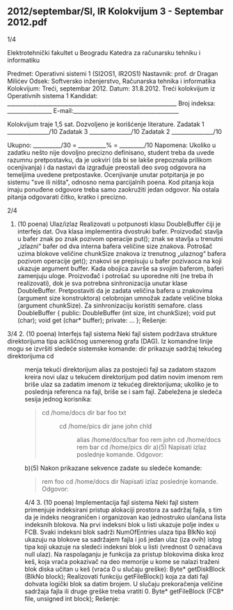 2012/septembar/SI, IR Kolokvijum 3 - Septembar 2012.pdf
--------------------------------------------------------------------------------


1/4

Elektrotehnički fakultet u Beogradu
Katedra za računarsku tehniku i informatiku

Predmet: Operativni sistemi 1 (SI2OS1, IR2OS1)
Nastavnik: prof. dr Dragan Milićev
Odsek: Softversko inženjerstvo, Računarska tehnika i informatika
Kolokvijum: Treći, septembar 2012.
Datum: 31.8.2012.
Treći kolokvijum iz Operativnih sistema 1
Kandidat: _____________________________________________________________
Broj indeksa: ________________  E-mail:______________________________________

Kolokvijum traje 1,5 sat. Dozvoljeno je korišćenje literature.
Zadatak 1 _______________/10   Zadatak 3 _______________/10
Zadatak 2 _______________/10

Ukupno: __________/30 = __________% = _________/10
Napomena: Ukoliko u zadatku nešto nije dovoljno precizno definisano, student treba da
uvede razumnu pretpostavku, da je uokviri (da bi se lakše prepoznala prilikom ocenjivanja) i
da  nastavi  da  izgrađuje  preostali  deo  svog  odgovora  na  temeljima  uvedene  pretpostavke.
Ocenjivanje unutar potpitanja je po sistemu "sve ili ništa", odnosno nema parcijalnih  poena.
Kod pitanja koja imaju ponuđene odgovore treba samo zaokružiti jedan  odgovor.  Na  ostala
pitanja odgovarati čitko, kratko i precizno.


2/4
1. (10 poena) Ulaz/izlaz
Realizovati  u  potpunosti  klasu DoubleBuffer čiji je interfejs dat. Ova klasa implementira
dvostruki bafer. Proizvođač stavlja u  bafer  znak  po  znak pozivom  operacije put(); znak se
stavlja u trenutni „izlazni“ bafer od dva interna bafera veličine size znakova. Potrošač uzima
blokove veličine chunkSize znakova iz trenutnog „ulaznog“ bafera pozivom operacije get();
znakovi se prepisuju u bafer pozivaoca na koji ukazuje argument buffer. Kada obojica završe
sa svojim baferom, baferi zamenjuju uloge. Proizvođač i potrošač su uporedne niti (ne treba ih
realizovati), dok je sva potrebna sinhronizacija unutar klase DoubleBuffer. Pretpostaviti da je
zadata veličina bafera u znakovima (argument size konstruktora) celobrojan umnožak zadate
veličine bloka (argument chunkSize). Za sinhronizaciju koristiti semafore.
class DoubleBuffer {
public:
  DoubleBuffer (int size, int chunkSize);
  void put (char);
  void get (char* buffer);
private:
  ...
};
Rešenje:

3/4
2. (10 poena) Interfejs fajl sistema
Neki fajl sistem podržava strukture direktorijuma tipa acikličnog usmerenog grafa (DAG). Iz
komandne linije mogu se izvršiti sledeće sistemske komande:
dir    prikazuje sadržaj tekućeg direktorijuma
cd <dir>   menja tekući direktorijum
alias <file> <newname> za postojeći fajl sa zadatom stazom <file> kreira novi ulaz u
tekućem direktorijum pod datim novim imenom <newname>
rem <file>   briše ulaz sa zadatim imenom iz tekućeg direktorijuma; ukoliko
je to poslednja referenca na fajl, briše se i sam fajl.
Zabeležena je sledeća sesija jednog korisnika:
> cd /home/docs
> dir
bar     <file>
foo     <file>
txt     <dir>
> cd /home/pics
> dir
jane    <file>
john    <file>
chld    <dir>
> alias /home/docs/bar foo
> rem john
> cd /home/docs
> rem bar
> cd /home/pics
> dir
a)(5) Napisati izlaz poslednje komande.
Odgovor:




b)(5) Nakon prikazane sekvence zadate su sledeće komande:
> rem foo
> cd /home/docs
> dir
Napisati izlaz poslednje komande.
Odgovor:







4/4
3. (10 poena) Implementacija fajl sistema
Neki  fajl  sistem primenjuje indeksirani pristup alokaciji prostora za sadržaj fajla, s tim da je
indeks neograničen i organizovan  kao  jednostruko ulančana lista indeksnih  blokova.  Na prvi
indeksni  blok  u  listi  ukazuje  polje index u FCB. Svaki indeksni blok sadrži NumOfEntries
ulaza  tipa BlkNo koji ukazuju na blokove sa sadržajem fajla i još jedan ulaz (iza  ovih) istog
tipa  koji ukazuje  na  sledeći  indeksni  blok  u  listi  (vrednost  0 označava null ulaz). Na
raspolaganju je funkcija za pristup blokovima diska kroz keš, koja vraća pokazivač na deo
memorije u kome se nalazi traženi blok diska učitan u keš (vraća 0 u slučaju greške):
Byte* getDiskBlock (BlkNo block);
Realizovati funkciju getFileBlock() koja za dati fajl dohvata logički blok sa datim brojem.
U slučaju prekoračenja veličine sadržaja fajla ili druge greške treba vratiti 0.
Byte* getFileBlock (FCB* file, unsigned int block);
Rešenje:
